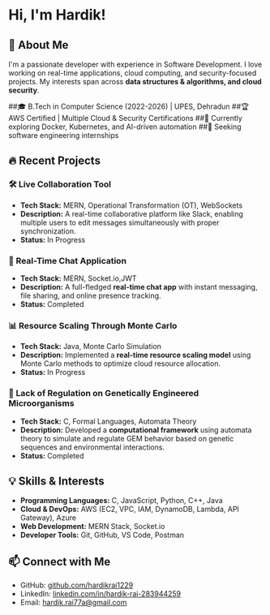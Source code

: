 # Hi, I'm Hardik! 

## 🚀 About Me
I'm a passionate developer with experience in Software Development. I love working on real-time applications, cloud computing, and security-focused projects. My interests span across **data structures & algorithms, and cloud security**.

##🎓 B.Tech in Computer Science (2022-2026) | UPES, Dehradun 
##🏆 AWS Certified | Multiple Cloud & Security Certifications
##🌱 Currently exploring Docker, Kubernetes, and AI-driven automation
##🎯 Seeking software engineering internships

## 🔥 Recent Projects
### 🛠 Live Collaboration Tool
- **Tech Stack:** MERN, Operational Transformation (OT), WebSockets
- **Description:** A real-time collaborative platform like Slack, enabling multiple users to edit messages simultaneously with proper synchronization.
- **Status:** In Progress

### 💬 Real-Time Chat Application
- **Tech Stack:** MERN, Socket.io,JWT
- **Description:** A full-fledged **real-time chat app** with instant messaging, file sharing, and online presence tracking.
- **Status:** Completed

### 📊 Resource Scaling Through Monte Carlo
- **Tech Stack:** Java, Monte Carlo Simulation
- **Description:** Implemented a **real-time resource scaling model** using Monte Carlo methods to optimize cloud resource allocation.
- **Status:** In Progress

### 🧬 Lack of Regulation on Genetically Engineered Microorganisms
- **Tech Stack:** C, Formal Languages, Automata Theory
- **Description:** Developed a **computational framework** using automata theory to simulate and regulate GEM behavior based on genetic sequences and environmental interactions.
- **Status:** Completed

## 💡 Skills & Interests
- **Programming Languages:** C, JavaScript, Python, C++, Java
- **Cloud & DevOps:** AWS (EC2, VPC, IAM, DynamoDB, Lambda, API Gateway), Azure
- **Web Development:** MERN Stack, Socket.io
- **Developer Tools:** Git, GitHub, VS Code, Postman

## 📫 Connect with Me
- GitHub: [github.com/hardikrai1229](https://github.com/hardikrai1229)
- LinkedIn: [linkedin.com/in/hardik-rai-283944259](http://www.linkedin.com/in/hardik-rai-283944259)
- Email: [hardik.rai77a@gmail.com](mailto:hardik.rai77a@gmail.com)

